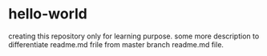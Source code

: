 # hello-world
creating this repository only for learning purpose.
some more description to differentiate readme.md frile from master branch readme.md file.
